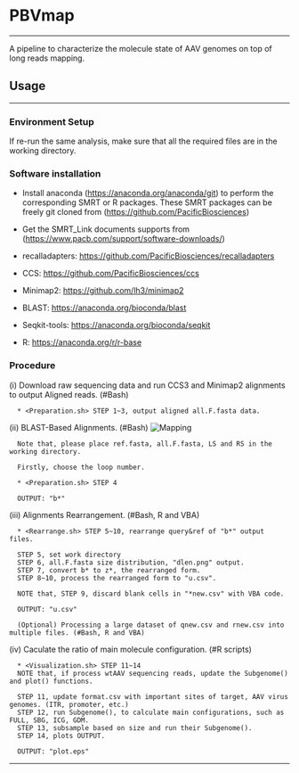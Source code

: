 # PBVmap
---
A pipeline to characterize the molecule state of AAV genomes on top of long reads mapping.

## Usage
---
### Environment Setup
  
If re-run the same analysis, make sure that all the required files are in the working directory. 
  
### Software installation

- Install anaconda (https://anaconda.org/anaconda/git) to perform the corresponding SMRT or R packages.  These SMRT packages can be freely git cloned from (https://github.com/PacificBiosciences)
  
- Get the SMRT_Link documents supports from (https://www.pacb.com/support/software-downloads/)
  
- recalladapters: https://github.com/PacificBiosciences/recalladapters
  
- CCS: https://github.com/PacificBiosciences/ccs 
  
- Minimap2: https://github.com/lh3/minimap2
  
- BLAST: https://anaconda.org/bioconda/blast
  
- Seqkit-tools: https://anaconda.org/bioconda/seqkit
  
- R: https://anaconda.org/r/r-base

### Procedure

(i) Download raw sequencing data and run CCS3 and Minimap2 alignments to output Aligned reads. (#Bash)
  
      * <Preparation.sh> STEP 1~3, output aligned all.F.fasta data.

(ii) BLAST-Based Alignments. (#Bash)
      ![Mapping](https://github.com/xiangpingyu/PBVmap/blob/main/Image/Mapping.jpg)
  
      Note that, please place ref.fasta, all.F.fasta, LS and RS in the working directory.
  
      Firstly, choose the loop number.
  
      * <Preparation.sh> STEP 4
      
      OUTPUT: "b*"
      
(iii) Alignments Rearrangement. (#Bash, R and VBA)
  
      * <Rearrange.sh> STEP 5~10, rearrange query&ref of "b*" output files.
      
      STEP 5, set work directory
      STEP 6, all.F.fasta size distribution, "dlen.png" output.
      STEP 7, convert b* to z*, the rearranged form.
      STEP 8~10, process the rearranged form to "u.csv".
   
      NOTE that, STEP 9, discard blank cells in "*new.csv" with VBA code.
      
      OUTPUT: "u.csv"
      
      (Optional) Processing a large dataset of qnew.csv and rnew.csv into multiple files. (#Bash, R and VBA)

(iv) Caculate the ratio of main molecule configuration. (#R scripts)
  
      * <Visualization.sh> STEP 11~14
      NOTE that, if process wtAAV sequencing reads, update the Subgenome() and plot() functions.
      
      STEP 11, update format.csv with important sites of target, AAV virus genomes. (ITR, promoter, etc.)
      STEP 12, run Subgenome(), to calculate main configurations, such as FULL, SBG, ICG, GDM.
      STEP 13, subsample based on size and run their Subgenome().
      STEP 14, plots OUTPUT.
      
      OUTPUT: "plot.eps"



---

